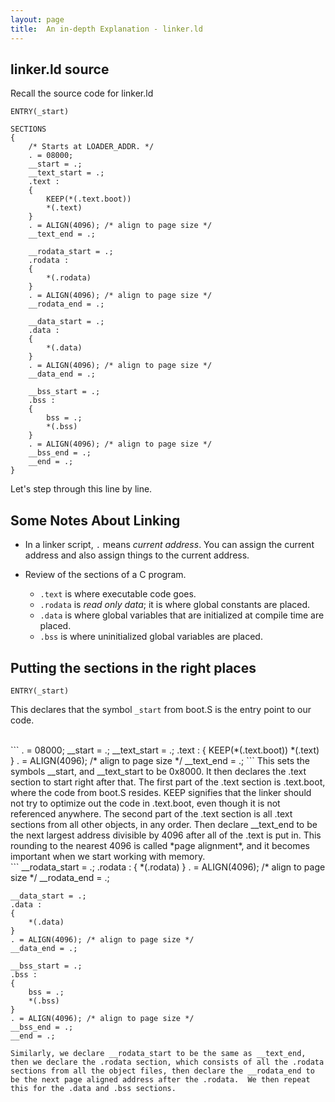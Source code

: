 ```yaml
---
layout: page
title:  An in-depth Explanation - linker.ld
---
```


## linker.ld source
Recall the source code for linker.ld
```
ENTRY(_start)
 
SECTIONS
{
    /* Starts at LOADER_ADDR. */
    . = 08000;
    __start = .;
    __text_start = .;
    .text :
    {
        KEEP(*(.text.boot))
        *(.text)
    }
    . = ALIGN(4096); /* align to page size */
    __text_end = .;
 
    __rodata_start = .;
    .rodata :
    {
        *(.rodata)
    }
    . = ALIGN(4096); /* align to page size */
    __rodata_end = .;
 
    __data_start = .;
    .data :
    {
        *(.data)
    }
    . = ALIGN(4096); /* align to page size */
    __data_end = .;
 
    __bss_start = .;
    .bss :
    {
        bss = .;
        *(.bss)
    }
    . = ALIGN(4096); /* align to page size */
    __bss_end = .;
    __end = .;
}
```

Let's step through this line by line.

## Some Notes About Linking
- In a linker script, `.` means *current address*.  You can assign the current address and also assign things to the current address.

- Review of the sections of a C program.
  - `.text` is where executable code goes. 
  - `.rodata` is *read only data*; it is where global constants are placed.  
  - `.data` is where global variables that are initialized at compile time are placed. 
  - `.bss` is where uninitialized global variables are placed.


## Putting the sections in the right places

```
ENTRY(_start)
```
This declares that the symbol `_start` from boot.S is the entry point to our code.

<br>
```
    . = 08000;
    __start = .;
    __text_start = .;
    .text :
    {
        KEEP(*(.text.boot))
        *(.text)
    }
    . = ALIGN(4096); /* align to page size */
    __text_end = .;
```
This sets the symbols __start, and __text_start to be 0x8000.  It then declares the .text section to start right after that.  The first part of the .text section is .text.boot, where the code from boot.S resides.  KEEP signifies that the linker should not try to optimize out the code in .text.boot, even though it is not referenced anywhere.  The second part of the .text section is all .text sections from all other objects, in any order.  Then declare __text_end to be the next largest address divisible by 4096 after all of the .text is put in.  This rounding to the nearest 4096 is called *page alignment*, and it becomes important when we start working with memory.

<br>
```
    __rodata_start = .;
    .rodata :
    {
        *(.rodata)
    }
    . = ALIGN(4096); /* align to page size */
    __rodata_end = .;
 
    __data_start = .;
    .data :
    {
        *(.data)
    }
    . = ALIGN(4096); /* align to page size */
    __data_end = .;
 
    __bss_start = .;
    .bss :
    {
        bss = .;
        *(.bss)
    }
    . = ALIGN(4096); /* align to page size */
    __bss_end = .;
    __end = .;
```
Similarly, we declare __rodata_start to be the same as __text_end, then we declare the .rodata section, which consists of all the .rodata sections from all the object files, then declare the __rodata_end to be the next page aligned address after the .rodata.  We then repeat this for the .data and .bss sections.
